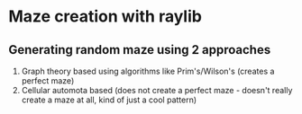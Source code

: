 # Maze creation with raylib

## Generating random maze using 2 approaches
1. Graph theory based using algorithms like Prim's/Wilson's (creates a perfect maze)
2. Cellular automota based (does not create a perfect maze - doesn't really create a maze at all, kind of just a cool pattern)